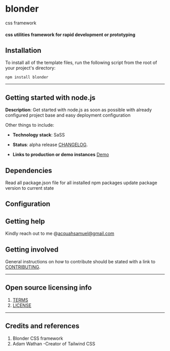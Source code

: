 # blonder
css framework


#### css utilities framework for rapid development or prototyping 

## Installation
To install all of the template files, run the following script from the root of your project's directory:

``
npm install blonder
``

---
## Getting started with node.js

**Description**:
Get started with node.js as soon as possible with already configured
project base and easy deployment configuration

Other things to include:

- **Technology stack**: SaSS

* **Status**: alpha release [CHANGELOG](CHANGELOG.md).

* **Links to production or demo instances**
  [Demo]()

## Dependencies

Read all package.json file for all installed npm packages
update package version to current state

## Configuration



<!-- ## Known issues -->
<!-- Document any known significant shortcomings with the software. -->

## Getting help
Kindly reach out to me @acquahsamuel@gmail.com


## Getting involved
General instructions on _how_ to contribute should be stated with a link to [CONTRIBUTING](CONTRIBUTING.md).

---

## Open source licensing info

1. [TERMS](TERMS.md)
2. [LICENSE](LICENSE)

---

## Credits and references

1. Blonder CSS framework
2. Adam Wathan -Creator of Tailwind CSS



